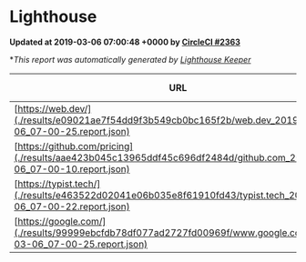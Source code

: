 
# Lighthouse

**Updated at 2019-03-06 07:00:48 +0000 by [CircleCI #2363](https://circleci.com/gh/ItinerisLtd/lighthouse-keeper-example/2363)**

**This report was automatically generated by [Lighthouse Keeper](https://github.com/itinerisltd/lighthouse-keeper)*

| URL | Performance | Accessibility | Best Practices | SEO | PWA | Updated At |
| --- | --- | --- | --- | --- | --- | --- |
| [https://web.dev/](./results/e09021ae7f54dd9f3b549cb0bc165f2b/web.dev_2019-03-06_07-00-25.report.json) | 0.95 | 0.93 | 1 | 0.91 | 1 | 2019-03-06T07:00:25.879Z |
| [https://github.com/pricing](./results/aae423b045c13965ddf45c696df2484d/github.com_2019-03-06_07-00-10.report.json) | 0.8 | 0.89 | 0.93 | 0.9 | 0.58 | 2019-03-06T07:00:10.611Z |
| [https://typist.tech/](./results/e463522d02041e06b035e8f61910fd43/typist.tech_2019-03-06_07-00-22.report.json) | 1 |  |  |  |  | 2019-03-06T07:00:22.144Z |
| [https://google.com/](./results/99999ebcfdb78df077ad2727fd00969f/www.google.com_2019-03-06_07-00-25.report.json) | 0.95 | 0.71 | 0.93 | 0.8 | 0.58 | 2019-03-06T07:00:25.779Z |

